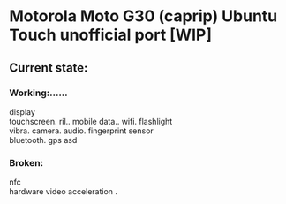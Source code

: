 # Motorola Moto G30 (caprip) Ubuntu Touch unofficial port [WIP]

## Current state:

### Working:......
display\
touchscreen\.
ril\..
mobile data\..
wifi\.
flashlight\
vibra\.
camera\.
audio\.
fingerprint sensor\
bluetooth\.
gps
asd
### Broken:
nfc\
hardware video acceleration
.
